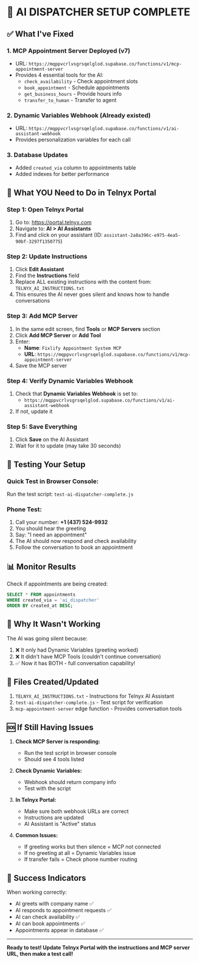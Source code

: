 # 🚀 AI DISPATCHER SETUP COMPLETE

## ✅ What I've Fixed

### 1. **MCP Appointment Server Deployed** (v7)
- URL: `https://mqppvcrlvsgrsqelglod.supabase.co/functions/v1/mcp-appointment-server`
- Provides 4 essential tools for the AI:
  - `check_availability` - Check appointment slots
  - `book_appointment` - Schedule appointments  
  - `get_business_hours` - Provide hours info
  - `transfer_to_human` - Transfer to agent

### 2. **Dynamic Variables Webhook** (Already existed)
- URL: `https://mqppvcrlvsgrsqelglod.supabase.co/functions/v1/ai-assistant-webhook`
- Provides personalization variables for each call

### 3. **Database Updates**
- Added `created_via` column to appointments table
- Added indexes for better performance

## 🔧 What YOU Need to Do in Telnyx Portal

### Step 1: Open Telnyx Portal
1. Go to: https://portal.telnyx.com
2. Navigate to: **AI > AI Assistants**
3. Find and click on your assistant (ID: `assistant-2a8a396c-e975-4ea5-90bf-3297f1350775`)

### Step 2: Update Instructions
1. Click **Edit Assistant**
2. Find the **Instructions** field
3. Replace ALL existing instructions with the content from: `TELNYX_AI_INSTRUCTIONS.txt`
4. This ensures the AI never goes silent and knows how to handle conversations

### Step 3: Add MCP Server
1. In the same edit screen, find **Tools** or **MCP Servers** section
2. Click **Add MCP Server** or **Add Tool**
3. Enter:
   - **Name**: `Fixlify Appointment System MCP`
   - **URL**: `https://mqppvcrlvsgrsqelglod.supabase.co/functions/v1/mcp-appointment-server`
4. Save the MCP server

### Step 4: Verify Dynamic Variables Webhook
1. Check that **Dynamic Variables Webhook** is set to:
   - `https://mqppvcrlvsgrsqelglod.supabase.co/functions/v1/ai-assistant-webhook`
2. If not, update it

### Step 5: Save Everything
1. Click **Save** on the AI Assistant
2. Wait for it to update (may take 30 seconds)

## 🧪 Testing Your Setup

### Quick Test in Browser Console:
Run the test script: `test-ai-dispatcher-complete.js`

### Phone Test:
1. Call your number: **+1 (437) 524-9932**
2. You should hear the greeting
3. Say: "I need an appointment"
4. The AI should now respond and check availability
5. Follow the conversation to book an appointment

## 📊 Monitor Results

Check if appointments are being created:
```sql
SELECT * FROM appointments 
WHERE created_via = 'ai_dispatcher' 
ORDER BY created_at DESC;
```

## 🎯 Why It Wasn't Working

The AI was going silent because:
1. ❌ It only had Dynamic Variables (greeting worked)
2. ❌ It didn't have MCP Tools (couldn't continue conversation)
3. ✅ Now it has BOTH - full conversation capability!

## 📝 Files Created/Updated
1. `TELNYX_AI_INSTRUCTIONS.txt` - Instructions for Telnyx AI Assistant
2. `test-ai-dispatcher-complete.js` - Test script for verification
3. `mcp-appointment-server` edge function - Provides conversation tools

## 🆘 If Still Having Issues

1. **Check MCP Server is responding:**
   - Run the test script in browser console
   - Should see 4 tools listed

2. **Check Dynamic Variables:**
   - Webhook should return company info
   - Test with the script

3. **In Telnyx Portal:**
   - Make sure both webhook URLs are correct
   - Instructions are updated
   - AI Assistant is "Active" status

4. **Common Issues:**
   - If greeting works but then silence = MCP not connected
   - If no greeting at all = Dynamic Variables issue
   - If transfer fails = Check phone number routing

## 🎉 Success Indicators

When working correctly:
- AI greets with company name ✅
- AI responds to appointment requests ✅
- AI can check availability ✅
- AI can book appointments ✅
- Appointments appear in database ✅

---

**Ready to test! Update Telnyx Portal with the instructions and MCP server URL, then make a test call!**